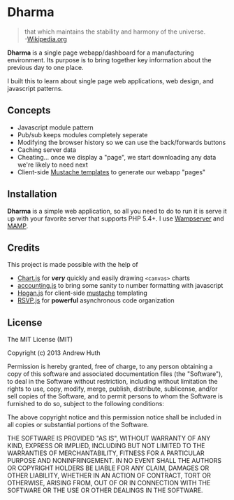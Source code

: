 Dharma
======

>that which maintains the stability and harmony of the universe.  
>-[Wikipedia.org](http://en.wikipedia.org/wiki/Dharma)

__Dharma__ is a single page webapp/dashboard for a manufacturing environment.  Its purpose is to bring together key information about the previous day to one place.

I built this to learn about single page web applications, web design, and javascript patterns.

## Concepts

* Javascript module pattern
* Pub/sub keeps modules completely seperate
* Modifying the browser history so we can use the back/forwards buttons
* Caching server data
* Cheating... once we display a "page", we start downloading any data we're likely to need next
* Client-side [Mustache templates](http://mustache.github.io/) to generate our webapp "pages"

## Installation

__Dharma__ is a simple web application, so all you need to do to run it is serve it up with your favorite server that supports PHP 5.4+.  I use [Wampserver](http://www.wampserver.com/en/) and [MAMP](http://www.mamp.info/en/index.html).

## Credits
This project is made possible with the help of
* [Chart.js](http://www.chartjs.org/) for *__very__* quickly and easily drawing `<canvas>` charts
* [accounting.js](http://josscrowcroft.github.io/accounting.js/) to bring some sanity to number formatting with javascript
* [Hogan.js](http://twitter.github.io/hogan.js/) for client-side [mustache](http://mustache.github.io/) templating
* [RSVP.js](https://github.com/tildeio/rsvp.js?utm_source=javascriptweekly) for __powerful__ asynchronous code organization

## License

The MIT License (MIT)

Copyright (c) 2013 Andrew Huth

Permission is hereby granted, free of charge, to any person obtaining a copy
of this software and associated documentation files (the "Software"), to deal
in the Software without restriction, including without limitation the rights
to use, copy, modify, merge, publish, distribute, sublicense, and/or sell
copies of the Software, and to permit persons to whom the Software is
furnished to do so, subject to the following conditions:

The above copyright notice and this permission notice shall be included in
all copies or substantial portions of the Software.

THE SOFTWARE IS PROVIDED "AS IS", WITHOUT WARRANTY OF ANY KIND, EXPRESS OR
IMPLIED, INCLUDING BUT NOT LIMITED TO THE WARRANTIES OF MERCHANTABILITY,
FITNESS FOR A PARTICULAR PURPOSE AND NONINFRINGEMENT. IN NO EVENT SHALL THE
AUTHORS OR COPYRIGHT HOLDERS BE LIABLE FOR ANY CLAIM, DAMAGES OR OTHER
LIABILITY, WHETHER IN AN ACTION OF CONTRACT, TORT OR OTHERWISE, ARISING FROM,
OUT OF OR IN CONNECTION WITH THE SOFTWARE OR THE USE OR OTHER DEALINGS IN
THE SOFTWARE.
